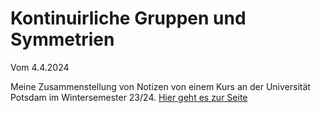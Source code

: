 # Kontinuirliche Gruppen und Symmetrien
Vom 4.4.2024

Meine Zusammenstellung von Notizen von einem Kurs an der Universität Potsdam im Wintersemester 23/24.
[Hier geht es zur Seite](https://christiang7.github.io/Kontinuierliche_Gruppen_und_ihre_Anwendungen_in_der_Quantenphysik_Unikurs/#/)
